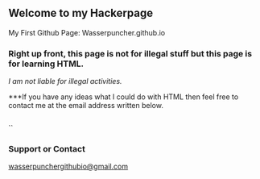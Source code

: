 ## **Welcome to my Hackerpage**

My First Github Page: Wasserpuncher.github.io

### Right up front, this page is not for illegal stuff but this page is for learning HTML. 
*I am not liable for illegal activities.*

***If you have any ideas what I could do with HTML then feel free to contact me at the email address written below. 



```markdown


```
``



### Support or Contact

wasserpunchergithubio@gmail.com

